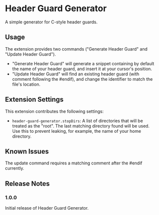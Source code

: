 # Header Guard Generator

A simple generator for C-style header guards.

## Usage

The extension provides two commands ("Generate Header Guard" and "Update Header Guard").
- "Generate Header Guard" will generate a snippet containing by default the name of your header guard,
and insert it at your cursor's position.
- "Update Header Guard" will find an existing header guard (with comment following the \#endif), and change the identifier to match the file's location.

## Extension Settings


This extension contributes the following settings:

- `header-guard-generator.stopDirs`: A list of directories that will be treated as the "root".
  The last matching directory found will be used.
  Use this to prevent leaking, for example, the name of your home directory.

## Known Issues

The update command requires a matching comment after the #endif currently.

## Release Notes

### 1.0.0

Initial release of Header Guard Generator.
